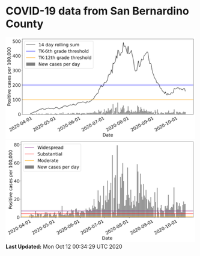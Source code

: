 # COVID-19 data from San Bernardino County
![image1](plots/graph.png)
![image2](plots/classification.png)
**Last Updated:** Mon Oct 12 00:34:29 UTC 2020